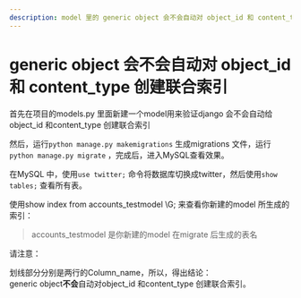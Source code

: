```yaml
---
description: model 里的 generic object 会不会自动对 object_id 和 content_type 创建联合索引
---
```


# generic object 会不会自动对 object\_id 和 content\_type 创建联合索引

首先在项目的models.py 里面新建一个model用来验证django 会不会自动给object\_id 和content\_type 创建联合索引



然后，运行`python manage.py makemigrations` 生成migrations 文件，运行`python manage.py migrate` ，完成后，进入MySQL查看效果。

在MySQL 中，使用`use twitter;` 命令将数据库切换成twitter，然后使用`show tables;` 查看所有表。

使用show index from accounts\_testmodel \G; 来查看你新建的model 所生成的索引：

> accounts\_testmodel 是你新建的model 在migrate 后生成的表名

请注意：

划线部分分别是两行的Column\_name，所以，得出结论：  
generic object**不会**自动对object\_id 和content\_type 创建联合索引。





